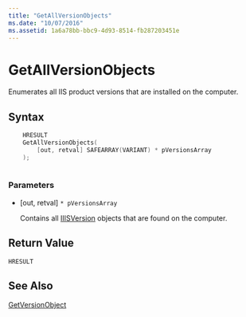 ```yaml
---
title: "GetAllVersionObjects"
ms.date: "10/07/2016"
ms.assetid: 1a6a78bb-bbc9-4d93-8514-fb287203451e
---
```

# GetAllVersionObjects

Enumerates all IIS product versions that are installed on the computer.  
  
## Syntax  
  
```cpp  
    HRESULT  
    GetAllVersionObjects(  
        [out, retval] SAFEARRAY(VARIANT) * pVersionsArray  
    );  
  
```  
  
### Parameters  
  
- [out, retval] `* pVersionsArray`  
  
     Contains all [IIISVersion](../../extensions/express-api-reference/iiisversion.md) objects that are found on the computer.  
  
## Return Value  

 `HRESULT`  
  
## See Also  

 [GetVersionObject](../../extensions/express-api-reference/getversionobject.md)
